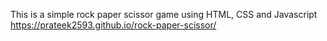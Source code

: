 This is a simple rock paper scissor game using HTML, CSS and Javascript
https://prateek2593.github.io/rock-paper-scissor/
